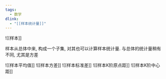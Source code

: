 ```yaml
---
tags:
  - 数学
dlink:
  - "[[样本统计量]]"
---
```


![[样本]]

样本从总体中来, 构成一个子集, 对其也可以计算样本统计量. 与总体的统计量稍有不同, 尤其是方差

![[样本平均值]]
![[样本方差]]
![[样本标准差]]
![[样本K阶原点距]]
![[样本K阶中心距]]
